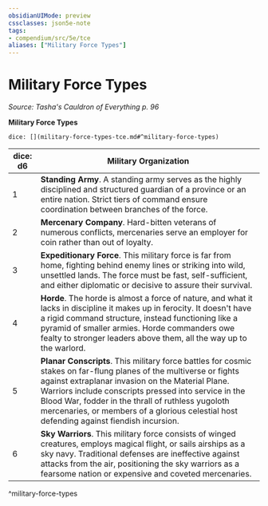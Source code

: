 ```yaml
---
obsidianUIMode: preview
cssclasses: json5e-note
tags:
- compendium/src/5e/tce
aliases: ["Military Force Types"]
---
```

# Military Force Types
*Source: Tasha's Cauldron of Everything p. 96* 

**Military Force Types**

`dice: [](military-force-types-tce.md#^military-force-types)`

| dice: d6 | Military Organization |
|----------|-----------------------|
| 1 | **Standing Army**. A standing army serves as the highly disciplined and structured guardian of a province or an entire nation. Strict tiers of command ensure coordination between branches of the force. |
| 2 | **Mercenary Company**. Hard-bitten veterans of numerous conflicts, mercenaries serve an employer for coin rather than out of loyalty. |
| 3 | **Expeditionary Force**. This military force is far from home, fighting behind enemy lines or striking into wild, unsettled lands. The force must be fast, self-sufficient, and either diplomatic or decisive to assure their survival. |
| 4 | **Horde**. The horde is almost a force of nature, and what it lacks in discipline it makes up in ferocity. It doesn't have a rigid command structure, instead functioning like a pyramid of smaller armies. Horde commanders owe fealty to stronger leaders above them, all the way up to the warlord. |
| 5 | **Planar Conscripts**. This military force battles for cosmic stakes on far-flung planes of the multiverse or fights against extraplanar invasion on the Material Plane. Warriors include conscripts pressed into service in the Blood War, fodder in the thrall of ruthless yugoloth mercenaries, or members of a glorious celestial host defending against fiendish incursion. |
| 6 | **Sky Warriors**. This military force consists of winged creatures, employs magical flight, or sails airships as a sky navy. Traditional defenses are ineffective against attacks from the air, positioning the sky warriors as a fearsome nation or expensive and coveted mercenaries. |
^military-force-types